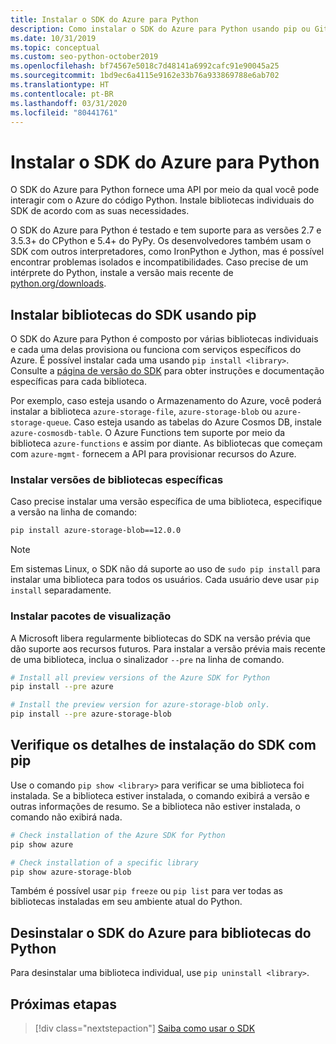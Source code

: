 ```yaml
---
title: Instalar o SDK do Azure para Python
description: Como instalar o SDK do Azure para Python usando pip ou GitHub. O SDK do Azure pode ser instalado como bibliotecas individuais ou como um pacote completo.
ms.date: 10/31/2019
ms.topic: conceptual
ms.custom: seo-python-october2019
ms.openlocfilehash: bf74567e5018c7d48141a6992cafc91e90045a25
ms.sourcegitcommit: 1bd9ec6a4115e9162e33b76a933869788e6ab702
ms.translationtype: HT
ms.contentlocale: pt-BR
ms.lasthandoff: 03/31/2020
ms.locfileid: "80441761"
---
```

# <a name="install-the-azure-sdk-for-python"></a>Instalar o SDK do Azure para Python

O SDK do Azure para Python fornece uma API por meio da qual você pode interagir com o Azure do código Python. Instale bibliotecas individuais do SDK de acordo com as suas necessidades.

O SDK do Azure para Python é testado e tem suporte para as versões 2.7 e 3.5.3+ do CPython e 5.4+ do PyPy. Os desenvolvedores também usam o SDK com outros interpretadores, como IronPython e Jython, mas é possível encontrar problemas isolados e incompatibilidades. Caso precise de um intérprete do Python, instale a versão mais recente de [python.org/downloads](https://www.python.org/downloads).

## <a name="install-sdk-libraries-using-pip"></a>Instalar bibliotecas do SDK usando pip

O SDK do Azure para Python é composto por várias bibliotecas individuais e cada uma delas provisiona ou funciona com serviços específicos do Azure. É possível instalar cada uma usando `pip install <library>`. Consulte a [página de versão do SDK](https://azure.github.io/azure-sdk/releases/latest/python.html) para obter instruções e documentação específicas para cada biblioteca.

Por exemplo, caso esteja usando o Armazenamento do Azure, você poderá instalar a biblioteca `azure-storage-file`, `azure-storage-blob` ou `azure-storage-queue`. Caso esteja usando as tabelas do Azure Cosmos DB, instale `azure-cosmosdb-table`. O Azure Functions tem suporte por meio da biblioteca `azure-functions` e assim por diante. As bibliotecas que começam com `azure-mgmt-` fornecem a API para provisionar recursos do Azure.

### <a name="install-specific-library-versions"></a>Instalar versões de bibliotecas específicas

Caso precise instalar uma versão específica de uma biblioteca, especifique a versão na linha de comando:

```bash
pip install azure-storage-blob==12.0.0
```

> [!NOTE]
> Em sistemas Linux, o SDK não dá suporte ao uso de `sudo pip install` para instalar uma biblioteca para todos os usuários. Cada usuário deve usar `pip install` separadamente. 

### <a name="install-preview-packages"></a>Instalar pacotes de visualização

A Microsoft libera regularmente bibliotecas do SDK na versão prévia que dão suporte aos recursos futuros. Para instalar a versão prévia mais recente de uma biblioteca, inclua o sinalizador `--pre` na linha de comando. 

```bash
# Install all preview versions of the Azure SDK for Python
pip install --pre azure

# Install the preview version for azure-storage-blob only.
pip install --pre azure-storage-blob
```

## <a name="verify-sdk-installation-details-with-pip"></a>Verifique os detalhes de instalação do SDK com pip

Use o comando `pip show <library>` para verificar se uma biblioteca foi instalada. Se a biblioteca estiver instalada, o comando exibirá a versão e outras informações de resumo. Se a biblioteca não estiver instalada, o comando não exibirá nada.

```bash
# Check installation of the Azure SDK for Python
pip show azure

# Check installation of a specific library
pip show azure-storage-blob
```

Também é possível usar `pip freeze` ou `pip list` para ver todas as bibliotecas instaladas em seu ambiente atual do Python.

## <a name="uninstall-azure-sdk-for-python-libraries"></a>Desinstalar o SDK do Azure para bibliotecas do Python

Para desinstalar uma biblioteca individual, use `pip uninstall <library>`.

## <a name="next-steps"></a>Próximas etapas

> [!div class="nextstepaction"]
> [Saiba como usar o SDK](azure-sdk-get-started.yml)
